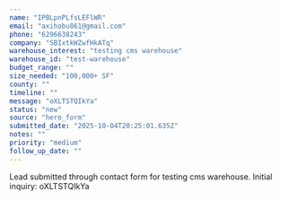 ```yaml
---
name: "IPBLpnPLfsLEFlWR"
email: "axihobu861@gmail.com"
phone: "6296638243"
company: "SBIxtkWZwfHkATq"
warehouse_interest: "testing cms warehouse"
warehouse_id: "test-warehouse"
budget_range: ""
size_needed: "100,000+ SF"
county: ""
timeline: ""
message: "oXLTSTQIkYa"
status: "new"
source: "hero_form"
submitted_date: "2025-10-04T20:25:01.635Z"
notes: ""
priority: "medium"
follow_up_date: ""
---
```


Lead submitted through contact form for testing cms warehouse.
Initial inquiry: oXLTSTQIkYa
